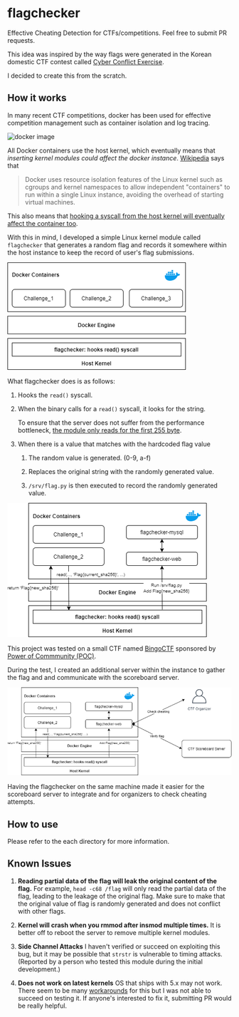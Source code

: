 # flagchecker

Effective Cheating Detection for CTFs/competitions. Feel free to submit PR requests.

This idea was inspired by the way flags were generated in the Korean domestic CTF contest called [Cyber Conflict Exercise](https://www.cstec.kr/cce2020/).

I decided to create this from the scratch.




## How it works

In many recent CTF competitions, docker has been used for effective competition management such as container isolation and log tracing.



![docker image](https://i.stack.imgur.com/ydLN6.png)



All Docker containers use the host kernel, which eventually means that *inserting kernel modules could affect the docker instance*. [Wikipedia](http://en.wikipedia.org/wiki/Docker_(software)) says that

> Docker uses resource isolation features of the Linux kernel such as cgroups and kernel namespaces to allow independent "containers" to run within a single Linux instance, avoiding the overhead of starting virtual machines.



This also means that <u>hooking a syscall from the host kernel will eventually affect the container too</u>.

With this in mind, I developed a simple Linux kernel module called `flagchecker` that generates a random flag and records it somewhere within the host instance to keep the record of user's flag submissions.

![patched-docker-structure](./docs/docker1.png)



What flagchecker does is as follows:

1. Hooks the `read()` syscall.

2. When the binary calls for a `read()` syscall, it looks for the string.

   To ensure that the server does not suffer from the performance bottleneck, <u>the module only reads for the first 255 byte</u>.

3. When there is a value that matches with the hardcoded flag value

   1. The random value is generated. (0-9, a-f)

   2. Replaces the original string with the randomly generated value.

   3. `/srv/flag.py` is then executed to record the randomly generated value.

      

![docker2](docs/docker2.png)



This project was tested on a small CTF named [BingoCTF](https://bingo.hypwnlab.com/) sponsored by [Power of Commmunity (POC)](http://powerofcommunity.net/).

During the test, I created an additional server within the instance to gather the flag and and communicate with the scoreboard  server.

![docker3](docs/docker3.png)



Having the flagchecker on the same machine made it easier for the scoreboard server to integrate and for organizers to check cheating attempts.



## How to use

Please refer to the each directory for more information.



## Known Issues

1. **Reading partial data of the flag will leak the original content of the flag.**
   For example,  `head -c68 /flag` will only read the partial data of the flag, leading to the leakage of the original flag.
   Make sure to make that the original value of flag is randomly generated and does not conflict with other flags.

2. **Kernel will crash when you rmmod after insmod multiple times.**
   It is better off to reboot the server to remove multiple kernel modules.
   
3. **Side Channel Attacks**
   I haven't verified or succeed on exploiting this bug, but it may be possible that `strstr` is vulnerable to timing attacks.
   (Reported by a person who tested this module during the initial development.)


4. **Does not work on latest kernels**
   OS that ships with 5.x may not work.
   There seem to be many [workarounds](https://jm33.me/hook-system-calls-in-linux-5x.html) for this but I was not able to succeed on testing it.
   If anyone's interested to fix it, submitting PR would be really helpful.



